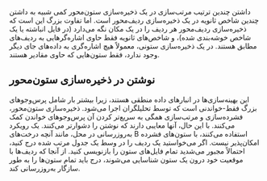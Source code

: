 داشتن چندین ترتیب مرتب‌سازی در یک ذخیره‌سازی ستون‌محور کمی شبیه به داشتن چندین شاخص ثانویه
در یک ذخیره‌سازی ردیف‌محور است. اما تفاوت بزرگ این است که ذخیره‌سازی ردیف‌محور هر
ردیف را در یک مکان نگه می‌دارد (در فایل انباشته یا یک شاخص خوشه‌بندی شده)، و شاخص‌های ثانویه فقط حاوی
اشاره‌گرهایی به ردیف‌های مطابق هستند. در یک ذخیره‌سازی ستونی، معمولاً هیچ اشاره‌گری به داده‌های
جای دیگر وجود ندارد، فقط ستون‌هایی که حاوی مقادیر هستند.
 ## نوشتن در ذخیره‌سازی ستون‌محور 
این بهینه‌سازی‌ها در انبارهای داده منطقی هستند، زیرا بیشتر بار شامل پرس‌وجوهای بزرگ
فقط-خواندنی است که توسط تحلیلگران اجرا می‌شود. ذخیره‌سازی ستون‌محور، فشرده‌سازی و مرتب‌سازی همگی به
سریع‌تر کردن آن پرس‌وجوهای خواندن کمک می‌کنند. با این حال، آنها معایبی دارند که نوشتن را دشوارتر می‌کنند. یک رویکرد به‌روزرسانی در محل، مانند آنچه درخت‌های B استفاده می‌کنند، با ستون‌های فشرده امکان‌پذیر نیست. اگر
می‌خواستید یک ردیف را در وسط یک جدول مرتب شده درج کنید، احتمالاً مجبور می‌شدید تمام
فایل‌های ستون را بازنویسی کنید. از آنجا که ردیف‌ها با موقعیت خود درون یک ستون شناسایی می‌شوند، درج باید
تمام ستون‌ها را به طور سازگار به‌روزرسانی کند.